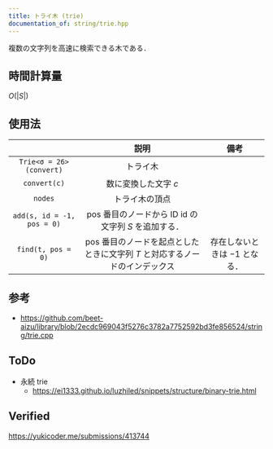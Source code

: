 ```yaml
---
title: トライ木 (trie)
documentation_of: string/trie.hpp
---
```


複数の文字列を高速に検索できる木である．


## 時間計算量

$O(\lvert S \rvert)$


## 使用法

||説明|備考|
|:--:|:--:|:--:|
|`Trie<σ = 26>(convert)`|トライ木||
|`convert(c)`|数に変換した文字 $c$||
|`nodes`|トライ木の頂点||
|`add(s, id = -1, pos = 0)`|$\mathrm{pos}$ 番目のノードから ID $\mathrm{id}$ の文字列 $S$ を追加する．||
|`find(t, pos = 0)`|$\mathrm{pos}$ 番目のノードを起点としたときに文字列 $T$ と対応するノードのインデックス|存在しないときは $-1$ となる．|


## 参考

- https://github.com/beet-aizu/library/blob/2ecdc969043f5276c3782a7752592bd3fe856524/string/trie.cpp


## ToDo

- 永続 trie
  - https://ei1333.github.io/luzhiled/snippets/structure/binary-trie.html


## Verified

https://yukicoder.me/submissions/413744
